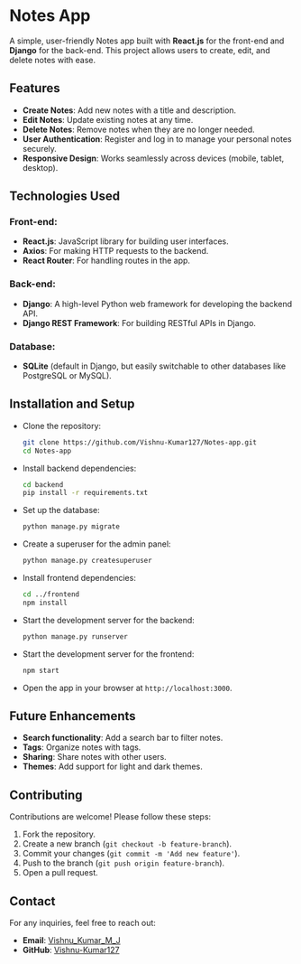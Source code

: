 # Notes App

A simple, user-friendly Notes app built with **React.js** for the front-end and **Django** for the back-end. This project allows users to create, edit, and delete notes with ease.

## Features

- **Create Notes**: Add new notes with a title and description.
- **Edit Notes**: Update existing notes at any time.
- **Delete Notes**: Remove notes when they are no longer needed.
- **User Authentication**: Register and log in to manage your personal notes securely.
- **Responsive Design**: Works seamlessly across devices (mobile, tablet, desktop).

## Technologies Used

### Front-end:
- **React.js**: JavaScript library for building user interfaces.
- **Axios**: For making HTTP requests to the backend.
- **React Router**: For handling routes in the app.

### Back-end:
- **Django**: A high-level Python web framework for developing the backend API.
- **Django REST Framework**: For building RESTful APIs in Django.

### Database:
- **SQLite** (default in Django, but easily switchable to other databases like PostgreSQL or MySQL).

## Installation and Setup

- Clone the repository:
  
    ```bash
  git clone https://github.com/Vishnu-Kumar127/Notes-app.git
  cd Notes-app

- Install backend dependencies:
    ```bash
  cd backend
  pip install -r requirements.txt

- Set up the database:
  
    ```bash
  python manage.py migrate

- Create a superuser for the admin panel:
    ```bash
  python manage.py createsuperuser

- Install frontend dependencies:
  
    ```bash
  cd ../frontend
  npm install

- Start the development server for the backend:
    ```bash
  python manage.py runserver

- Start the development server for the frontend:
  
   ```bash
  npm start

- Open the app in your browser at `http://localhost:3000`.




## Future Enhancements

- **Search functionality**: Add a search bar to filter notes.
- **Tags**: Organize notes with tags.
- **Sharing**: Share notes with other users.
- **Themes**: Add support for light and dark themes.

## Contributing

Contributions are welcome! Please follow these steps:

1. Fork the repository.
2. Create a new branch (`git checkout -b feature-branch`).
3. Commit your changes (`git commit -m 'Add new feature'`).
4. Push to the branch (`git push origin feature-branch`).
5. Open a pull request.

## Contact

For any inquiries, feel free to reach out:

- **Email**: [Vishnu_Kumar_M_J](mailto:mjvishnukumar2003@gmail.com)
- **GitHub**: [Vishnu-Kumar127](https://github.com/Vishnu-Kumar127)
